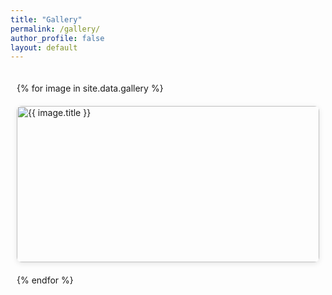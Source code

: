 ```yaml
---
title: "Gallery"
permalink: /gallery/
author_profile: false
layout: default
---
```


<style>
/* 导航栏样式 */
.masthead {
  border-bottom: 1px solid #f2f3f3;
  background: white;
}

.masthead__menu {
  max-width: 1280px;
  margin: 0 auto;
  padding: 0 1em;
}

.greedy-nav {
  display: flex;
  align-items: center;
  justify-content: space-between;
}

.visible-links {
  display: flex;
  justify-content: center;
  flex-wrap: nowrap;
  margin: 0;
  padding: 0;
  list-style: none;
  width: 100%;
}

.masthead__menu-item {
  padding: 0.5em 1em;
  white-space: nowrap;
}

/* 导航链接样式 */
.masthead__menu-item a {
  color: #494e52;
  text-decoration: none;
  font-family: -apple-system, BlinkMacSystemFont, "Roboto", "Segoe UI", "Helvetica Neue", "Lucida Grande", Arial, sans-serif;
  font-size: 16px;
  font-weight: normal;
}

.masthead__menu-item a:hover {
  color: #000;
  text-decoration: none;
}

/* 移除原有的左侧空间 */
.page {
  width: 100%;
  padding-right: 0;
  margin: 0;
}

#main {
  max-width: 1280px;
  margin: 0 auto;
  padding: 1em;
}
</style>

<div class="gallery-container">
  <div class="gallery-grid">
    {% for image in site.data.gallery %}
      <div class="gallery-item">
        <a href="{{ image.full_url }}" class="gallery-link" data-title="{{ image.title }}">
          <img src="{{ image.thumbnail_url }}" alt="{{ image.title }}" loading="lazy">
          <div class="gallery-item-info">
            <h3>{{ image.title }}</h3>
            <p>{{ image.description }}</p>
            <span class="gallery-date">{{ image.date }}</span>
          </div>
        </a>
      </div>
    {% endfor %}
  </div>
</div>

<style>
.gallery-container {
  padding: 20px 0;
  max-width: 1280px;
  margin: 0 auto;
}

.gallery-grid {
  display: grid;
  grid-template-columns: repeat(auto-fill, minmax(300px, 1fr));
  gap: 20px;
  padding: 0 10px;
}

.gallery-item {
  position: relative;
  overflow: hidden;
  border-radius: 8px;
  box-shadow: 0 2px 8px rgba(0,0,0,0.1);
  transition: transform 0.3s ease;
}

.gallery-item:hover {
  transform: translateY(-5px);
}

.gallery-item img {
  width: 100%;
  height: 250px;
  object-fit: cover;
  display: block;
}

.gallery-item-info {
  position: absolute;
  bottom: 0;
  left: 0;
  right: 0;
  background: linear-gradient(transparent, rgba(0,0,0,0.8));
  color: white;
  padding: 15px;
  opacity: 0;
  transition: opacity 0.3s ease;
}

.gallery-item:hover .gallery-item-info {
  opacity: 1;
}

.gallery-item-info h3 {
  margin: 0 0 5px 0;
  font-size: 1.2em;
}

.gallery-item-info p {
  margin: 0;
  font-size: 0.9em;
}

.gallery-date {
  font-size: 0.8em;
  opacity: 0.8;
}
</style> 